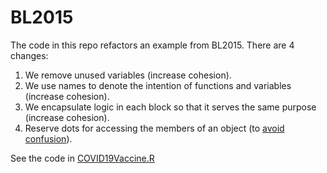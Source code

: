 # BL2015

The code in this repo refactors an example from BL2015. There are 4 changes:

1. We remove unused variables (increase cohesion).
1. We use names to denote the intention of functions and variables (increase cohesion).
1. We encapsulate logic in each block so that it serves the same purpose (increase cohesion).
1. Reserve dots for accessing the members of an object (to [avoid confusion](https://style.tidyverse.org/syntax.html)).

See the code in [COVID19Vaccine.R](./COVID19Vaccine.R)
